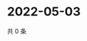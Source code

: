 # 2022-05-03

共 0 条

<!-- BEGIN WEIBO -->
<!-- 最后更新时间 Tue May 03 2022 00:25:31 GMT+0800 (China Standard Time) -->

<!-- END WEIBO -->
